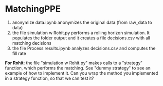 # MatchingPPE

<ol>
  <li>anonymize data.ipynb anonymizes the original data (from raw_data to data)</li>
  <li>the file simulation w Rohit.py performs a rolling horizon simulation. It populates the folder output and it creates a file decisions.csv with all matching decisions</li>
  <li>the file Process results.ipynb analyzes decisions.csv and computes the fill rate</li>
</ol>  
<b>For Rohit</b>: the file "simulation w Rohit.py" makes calls to a "strategy" function, which performs the matching. See  "dummy strategy" to see an example of how to implement it. Can you wrap the method you implemented in a strategy function, so that we can test it?
